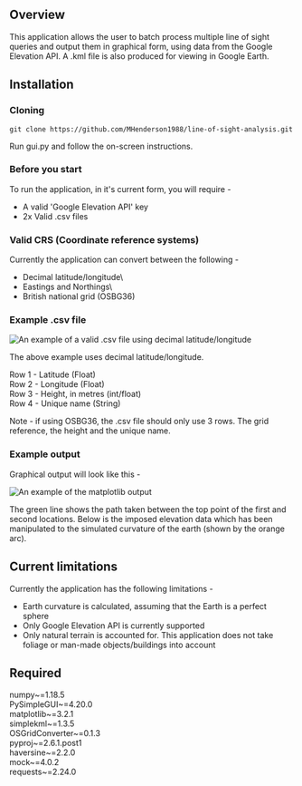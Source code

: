 ## Overview
This application allows the user to batch process multiple line of sight queries and output them in graphical form,
using data from the Google Elevation API.  A .kml file is also produced for viewing in Google Earth.

## Installation

### Cloning
```git clone https://github.com/MHenderson1988/line-of-sight-analysis.git```

Run gui.py and follow the on-screen instructions. 

### Before you start
To run the application, in it's current form, you will require - 
* A valid 'Google Elevation API' key
* 2x Valid .csv files

### Valid CRS (Coordinate reference systems)
Currently the application can convert between the following -
 
* Decimal latitude/longitude\
* Eastings and Northings\
* British national grid (OSBG36)

### Example .csv file
![An example of a valid .csv file using decimal latitude/longitude](img/csv_example.png)

The above example uses decimal latitude/longitude.  

Row 1 - Latitude (Float)\
Row 2 - Longitude (Float)\
Row 3 - Height, in metres (int/float)\
Row 4 - Unique name (String)

Note - if using OSBG36, the .csv file should only use 3 rows.  The grid reference, the height and the unique name.

### Example output

Graphical output will look like this - 

![An example of the matplotlib output](img/example_output.png)

The green line shows the path taken between the top point of the first and second locations.  Below is the imposed
elevation data which has been manipulated to the simulated curvature of the earth (shown by the orange arc).  

## Current limitations
Currently the application has the following limitations - 

* Earth curvature is calculated, assuming that the Earth is a perfect sphere
* Only Google Elevation API is currently supported
* Only natural terrain is accounted for.  This application does not take foliage or man-made objects/buildings into account

## Required
numpy~=1.18.5\
PySimpleGUI~=4.20.0\
matplotlib~=3.2.1\
simplekml~=1.3.5\
OSGridConverter~=0.1.3\
pyproj~=2.6.1.post1\
haversine~=2.2.0\
mock~=4.0.2\
requests~=2.24.0